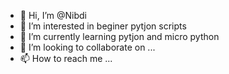 - 👋 Hi, I’m @Nibdi
- 👀 I’m interested in beginer pytjon scripts
- 🌱 I’m currently learning pytjon and micro python
- 💞️ I’m looking to collaborate on ...
- 📫 How to reach me ...

<!---
Nibdi/Nibdi is a ✨ special ✨ repository because its `README.md` (this file) appears on your GitHub profile.
You can click the Preview link to take a look at your changes.
--->
